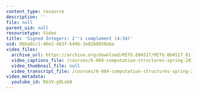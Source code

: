 ```yaml
---
content_type: resource
description: ''
file: null
parent_uid: null
resourcetype: Video
title: 'Signed Integers: 2''s complement (4:34)'
uid: 0bba8cc1-46e2-463f-649b-2e8260850aba
video_files:
  archive_url: https://archive.org/download/MIT6.004S17/MIT6_004S17_01-02-06_300k.mp4
  video_captions_file: /courses/6-004-computation-structures-spring-2017/4cfe6b9c0af35b4884a76d41c2e32a8c_RbJV-g9Lob8.vtt
  video_thumbnail_file: null
  video_transcript_file: /courses/6-004-computation-structures-spring-2017/8091a65bb6a2ff326046748e18c68cf4_RbJV-g9Lob8.pdf
video_metadata:
  youtube_id: RbJV-g9Lob8
---
```

